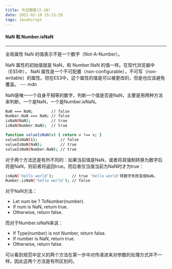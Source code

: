 ```yaml
---
title: 今日随笔(2-10)
date: 2021-02-10 15:13:29
tags: JavaScript 
---
```


#### NaN 和 Number.isNaN
---
全局属性 NaN 的值表示不是一个数字（Not-A-Number）。

NaN 属性的初始值就是 NaN，和 Number.NaN 的值一样。在现代浏览器中（ES5中）， NaN 属性是一个不可配置（non-configurable），不可写（non-writable）的属性。但在ES3中，这个属性的值是可以被更改的，但是也应该避免覆盖。  --- mdn
<!-- more -->
NaN是唯一一个自身不相等的数字，判断一个值是否是NaN，主要是用两种方法来判断，一个是NaN，一个是Number.isNaN。

```bash
NaN === NaN;        // false
Number.NaN === NaN; // false
isNaN(NaN);         // true
isNaN(Number.NaN);  // true

function valueIsNaN(v) { return v !== v; }
valueIsNaN(1);          // false
valueIsNaN(NaN);        // true
valueIsNaN(Number.NaN); // true
```
对于两个方法还是有所不同的：如果当前值是NaN，或者将其强制转换为数字后将是NaN，则前者将返回true。而后者仅当值当前为NaN时才为true：
```bash
isNaN('hello world');        // true 'hello world'转数字失败变成NaN。
Number.isNaN('hello world'); // false
```

对于NaN方法：

- Let num be ? ToNumber(number).
- If num is NaN, return true.
- Otherwise, return false.

而对于Number.isNaN来说：

- If Type(number) is not Number, return false.
- If number is NaN, return true.
- Otherwise, return false.


可以看到规范中定义的两个方法在第一步中对传递进来对参数的处理方式并不一样。因此这两个方法是有所区别的。